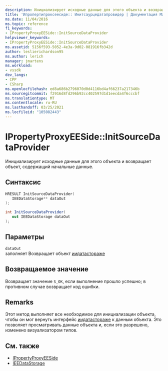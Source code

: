 ```yaml
---
description: Инициализирует исходные данные для этого объекта и возвращает объект, содержащий начальные данные.
title: 'Ипропертипроксеесиде:: Инитсаурцедатапровидер | Документация Майкрософт'
ms.date: 11/04/2016
ms.topic: reference
f1_keywords:
- IPropertyProxyEESide::InitSourceDataProvider
helpviewer_keywords:
- IPropertyProxyEESide::InitSourceDataProvider
ms.assetid: 5156f593-5052-4e3a-9d02-081916fb342d
author: leslierichardson95
ms.author: lerich
manager: jmartens
ms.workload:
- vssdk
dev_langs:
- CPP
- CSharp
ms.openlocfilehash: ed8a686b2796070d0d4116bd4af66237a217346b
ms.sourcegitcommit: f2916d8fd296b92cc402597d1d1eecda4f6cccbf
ms.translationtype: MT
ms.contentlocale: ru-RU
ms.lasthandoff: 03/25/2021
ms.locfileid: "105082443"
---
```

# <a name="ipropertyproxyeesideinitsourcedataprovider"></a>IPropertyProxyEESide::InitSourceDataProvider
Инициализирует исходные данные для этого объекта и возвращает объект, содержащий начальные данные.

## <a name="syntax"></a>Синтаксис

```cpp
HRESULT InitSourceDataProvider(
   IEEDataStorage** dataOut
);
```

```csharp
int InitSourceDataProvider(
   out IEEDataStorage dataOut
);
```

## <a name="parameters"></a>Параметры
`dataOut`\
заполняет Возвращает объект [иидатастораже](../../../extensibility/debugger/reference/ieedatastorage.md)

## <a name="return-value"></a>Возвращаемое значение
 Возвращает значение `S_OK`, если выполнение прошло успешно; в противном случае возвращает код ошибки.

## <a name="remarks"></a>Remarks
 Этот метод выполняет все необходимое для инициализации объекта, чтобы он мог вернуть интерфейс [иидатастораже](../../../extensibility/debugger/reference/ieedatastorage.md) к данным объекта. Это позволяет просматривать данные объекта и, если это разрешено, изменено визуализатором типов.

## <a name="see-also"></a>См. также
- [IPropertyProxyEESide](../../../extensibility/debugger/reference/ipropertyproxyeeside.md)
- [IEEDataStorage](../../../extensibility/debugger/reference/ieedatastorage.md)
